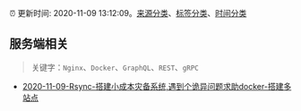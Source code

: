 :alarm_clock: 更新时间: 2020-11-09 13:12:09。[来源分类](../README.md)、[标签分类](../TAGS.md)、[时间分类](../TIMELINE.md)

## 服务端相关


> 关键字：`Nginx`、`Docker`、`GraphQL`、`REST`、`gRPC`



- [2020-11-09-Rsync-搭建小成本灾备系统,遇到个诡异问题求助docker-搭建多站点](https://www.v2ex.com/t/723330) 